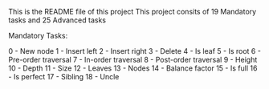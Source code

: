 This is the README file of this project
This project consits of 19 Mandatory tasks and 25 Advanced tasks

Mandatory Tasks: 

0 - New node
1 - Insert left
2 - Insert right
3 - Delete
4 - Is leaf
5 - Is root
6 - Pre-order traversal
7 - In-order traversal
8 - Post-order traversal
9 - Height
10 - Depth
11 - Size
12 - Leaves
13 - Nodes
14 - Balance factor
15 - Is full
16 - Is perfect
17 - Sibling
18 - Uncle
